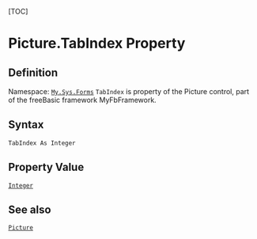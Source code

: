 [TOC]
# Picture.TabIndex Property

## Definition
Namespace: [`My.Sys.Forms`](My.Sys.Forms.md)
`TabIndex` is property of the Picture control, part of the freeBasic framework MyFbFramework.
## Syntax
```freeBasic
TabIndex As Integer
```
## Property Value
[`Integer`]("https://www.freebasic.net/wiki/KeyPgInteger")
## See also
[`Picture`](Picture.md)
